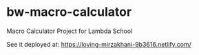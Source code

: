 # bw-macro-calculator
Macro Calculator Project for Lambda School

See it deployed at: https://loving-mirzakhani-9b3616.netlify.com/
